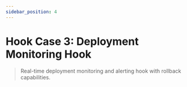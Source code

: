 ```yaml
---
sidebar_position: 4
---
```


# Hook Case 3: Deployment Monitoring Hook

> Real-time deployment monitoring and alerting hook with rollback capabilities.

<!-- Content will be added here -->